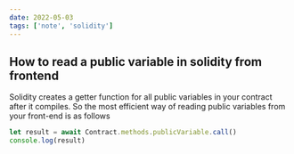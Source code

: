 ```yaml
---
date: 2022-05-03
tags: ['note', 'solidity']
---
```

## How to read a public variable in solidity from frontend
Solidity creates a getter function for all public variables in your contract after it compiles. So the most efficient way of reading public variables from your front-end is as follows

```jsx
let result = await Contract.methods.publicVariable.call()
console.log(result)
```
